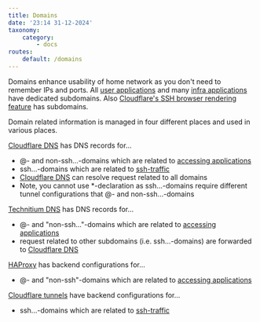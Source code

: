 ```yaml
---
title: Domains
date: '23:14 31-12-2024'
taxonomy:
    category:
        - docs
routes:
    default: /domains
---
```


Domains enhance usability of home network as you don't need to remember IPs and ports. All [user applications](/user-applications) and many [infra applications](/infra-applications) have dedicated subdomains. Also [Cloudflare's SSH browser rendering feature](/ssh-from-outside-of-home-network) has subdomains. 

Domain related information is managed in four different places and used in various places.

[Cloudflare DNS](/cloudflare) has DNS records for...
* @- and non-ssh...-domains which are related to [accessing applications](/access-to-applications)
* ssh...-domains which are related to [ssh-traffic](/ssh-from-outside-of-home-network)
* [Cloudflare DNS](/cloudflare) can resolve request related to all domains
* Note, you cannot use \*-declaration as ssh...-domains require different tunnel configurations that @- and non-ssh...-domains 

[Technitium DNS](/technitium-dns) has DNS records for...
* @- and "non-ssh..."-domains which are related to [accessing applications](/access-to-applications)
* request related to other subdomains (i.e. ssh...-domains) are forwarded to [Cloudflare DNS](/cloudflare)

[HAProxy](/haproxy) has backend configurations for...
* @- and "non-ssh"-domains which are related to [accessing applications](/access-to-applications)

[Cloudflare tunnels](/cloudflare) have backend configurations for...
* ssh...-domains which are related to [ssh-traffic](/ssh-from-outside-of-home-network)